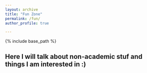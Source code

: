 ```yaml
---
layout: archive
title: "Fun Zone"
permalink: /fun/
author_profile: true

---
```


{% include base_path %}

## Here I will talk about non-academic stuf and things I am interested in :) 
